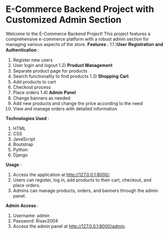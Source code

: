 # E-Commerce Backend Project with Customized Admin Section
Welcome to the E-Commerce Backend Project! This project features a comprehensive e-commerce platform with a robust admin section for managing various aspects of the store.
𝐅𝐞𝐚𝐭𝐮𝐫𝐞𝐬 :
1.1 )𝐔𝐬𝐞𝐫 𝐑𝐞𝐠𝐢𝐬𝐭𝐫𝐚𝐭𝐢𝐨𝐧 𝐚𝐧𝐝 𝐀𝐮𝐭𝐡𝐞𝐧𝐭𝐢𝐜𝐚𝐭𝐢𝐨𝐧 :
1) Register new users
2) User login and logout
1.2) 𝐏𝐫𝐨𝐝𝐮𝐜𝐭 𝐌𝐚𝐧𝐚𝐠𝐞𝐦𝐞𝐧𝐭
1) Separate product page for products
2) Search functionality to find products
1.3) 𝐒𝐡𝐨𝐩𝐩𝐢𝐧𝐠 𝐂𝐚𝐫𝐭
1) Add products to cart
2) Checkout process
3) Place orders
1.4) 𝐀𝐝𝐦𝐢𝐧 𝐏𝐚𝐧𝐞𝐥
1) Change banners as needed
2) Add new products and change the price according to the need 
3) View and manage orders with detailed information

𝐓𝐞𝐜𝐡𝐧𝐨𝐥𝐨𝐠𝐢𝐞𝐬 𝐔𝐬𝐞𝐝 :
1) HTML
2) CSS
3) JavaScript
4) Bootstrap
5) Python
6) Django

𝐔𝐬𝐚𝐠𝐞 :
1) Access the application at http://127.0.0.1:8000/.
2) Users can register, log in, add products to their cart, checkout, and place orders.
3) Admins can manage products, orders, and banners through the admin panel.

𝐀𝐝𝐦𝐢𝐧 𝐀𝐜𝐜𝐞𝐬𝐬 :
1) Username: admin
2) Password: Risav2004
3) Access the admin panel at http://127.0.0.1:8000/admin.
